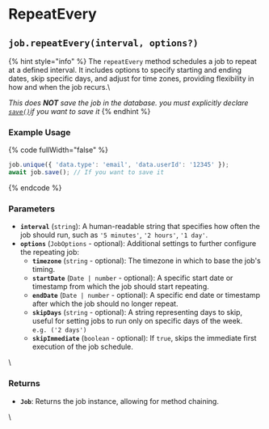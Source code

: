 # RepeatEvery



## `job.repeatEvery(interval, options?)`

{% hint style="info" %}
The `repeatEvery` method schedules a job to repeat at a defined interval. It includes options to specify starting and ending dates, skip specific days, and adjust for time zones, providing flexibility in how and when the job recurs.\


_This does **NOT** save the job in the database.  you must explicitly declare_ [_`save()`_](save.md)_if you want to save it_
{% endhint %}

### Example Usage

{% code fullWidth="false" %}
```typescript
job.unique({ 'data.type': 'email', 'data.userId': '12345' });
await job.save(); // If you want to save it

```
{% endcode %}

### Parameters

* **`interval`** (`string`): A human-readable string that specifies how often the job should run, such as `'5 minutes'`, `'2 hours'`, `'1 day'`.
* **`options`** (`JobOptions` - optional): Additional settings to further configure the repeating job:
  * **`timezone`** (`string` - optional): The timezone in which to base the job's timing.
  * **`startDate`** (`Date | number` - optional): A specific start date or timestamp from which the job should start repeating.
  * **`endDate`** (`Date | number` - optional): A specific end date or timestamp after which the job should no longer repeat.
  * **`skipDays`** (`string` - optional): A string representing days to skip, useful for setting jobs to run only on specific days of the week.\
    `e.g. ('2 days')`
  * **`skipImmediate`** (`boolean` - optional): If `true`, skips the immediate first execution of the job schedule.

\


### Returns

* **`Job`**: Returns the job instance, allowing for method chaining.

\




